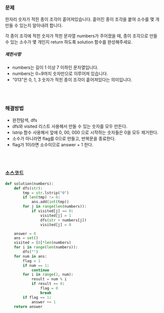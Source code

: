 ### 문제

한자리 숫자가 적힌 종이 조각이 흩어져있습니다. 흩어진 종이 조각을 붙여 소수를 몇 개 만들 수 있는지 알아내려 합니다.

각 종이 조각에 적힌 숫자가 적힌 문자열 numbers가 주어졌을 때, 종이 조각으로 만들 수 있는 소수가 몇 개인지 return 하도록 solution 함수를 완성해주세요.

##### 제한사항

- numbers는 길이 1 이상 7 이하인 문자열입니다.
- numbers는 0~9까지 숫자만으로 이루어져 있습니다.
- "013"은 0, 1, 3 숫자가 적힌 종이 조각이 흩어져있다는 의미입니다.

</br>

</br>

### 해결방법

- 완전탐색, dfs
- dfs와 visited 리스트 사용해서 만들 수 있는 숫자를 모두 만든다.
- lstrip 함수 사용해서 앞에 0, 00, 000 으로 시작하는 숫자들은 0을 모두 제거한다.
- 소수가 아니라면 flag를 0으로 만들고, 반복문을 종료한다.
- flag가 1이라면 소수이므로 answer + 1 한다.

</br>

</br>

### 소스코드

```python
def solution(numbers):
    def dfs(str):
        tmp = str.lstrip("0")
        if len(tmp) != 0:
            ans.add(int(tmp))
        for j in range(len(numbers)):
            if visited[j] == 0:
                visited[j] = 1
                dfs(str + numbers[j])
                visited[j] = 0

    answer = 0
    ans = set()
    visited = [0]*len(numbers)
    for i in range(len(numbers)):
        dfs("")
    for num in ans:
        flag = 1
        if num == 1:
            continue
        for i in range(2, num):
            result = num % i
            if result == 0:
                flag = 0
                break
        if flag == 1:
            answer += 1
    return answer
```

